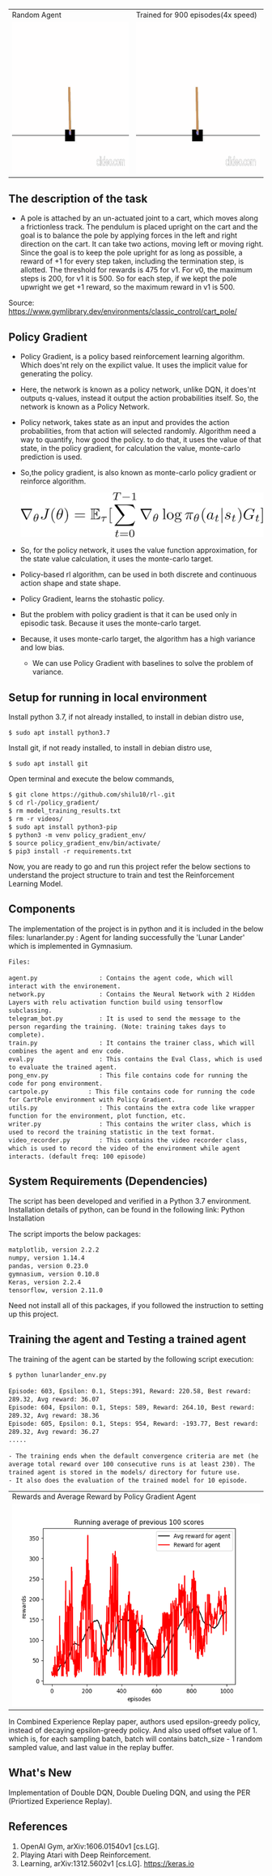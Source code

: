 
<table>
  <tr>
    <td>Random Agent</td>
     <td>Trained for 900 episodes(4x speed)</td>
  </tr>
  <tr>
    <td><img src="images/policy-gradient-reinforce-0-3ehV.gif" height="300" width="400"></td>
    <td><img src="images/policy-gradient-reinforce-200-5Q.gif" height="300px" width="400"></td>
  </tr>
 </table>

## The description of the task
 - A pole is attached by an un-actuated joint to a cart, which moves along a frictionless track. The pendulum is placed upright on the cart and the goal is to balance the pole by applying forces in the left and right direction on the cart. It can take two actions, moving left or moving right. Since the goal is to keep the pole upright for as long as possible, a reward of +1 for every step taken, including the termination step, is allotted. The threshold for rewards is 475 for v1. For v0, the maximum steps is 200, for v1 it is 500. So for each step, if we kept the pole upwright we get +1 reward, so the maximum reward in v1 is 500.

Source: https://www.gymlibrary.dev/environments/classic_control/cart_pole/

## Policy Gradient
- Policy Gradient, is a policy based reinforcement learning algorithm. Which does'nt rely on the expilict value. It uses the implicit value for generating the policy.
- Here, the network is known as a policy network, unlike DQN, it does'nt outputs q-values, instead it output the action probabilities itself. So, the network is known as a Policy Network.
- Policy network, takes state as an input and provides the action probabilities, from that action will selected randomly. Algorithm need a way to quantify, how good the policy. to do that, it uses the value of that state, in the policy gradient, for calculation the value, monte-carlo prediction is used.
- So,the policy gradient, is also known as monte-carlo policy gradient or reinforce algorithm.

    <img title="a title" alt="Alt text" src="images/policy_gradient_formula.png">

- So, for the policy network, it uses the value function approximation, for the state value calculation, it uses the monte-carlo target.
- Policy-based rl algorithm, can be used in both discrete and continuous action shape and state shape. 
- Policy Gradient, learns the stohastic policy.
- But the problem with policy gradient is that it can be used only in episodic task. Because it uses the monte-carlo target.
- Because, it uses monte-carlo target, the algorithm has a high variance and low bias.
    - We can use Policy Gradient with baselines to solve the problem of variance.


## Setup for running in local environment
Install python 3.7, if not already installed, to install in debian distro use,  

    $ sudo apt install python3.7
Install git, if not ready installed, to install in debian distro use,
    
    $ sudo apt install git 

Open terminal and execute the below commands, 

    $ git clone https://github.com/shilu10/rl-.git
    $ cd rl-/policy_gradient/ 
    $ rm model_training_results.txt
    $ rm -r videos/ 
    $ sudo apt install python3-pip 
    $ python3 -m venv policy_gradient_env/
    $ source policy_gradient_env/bin/activate/
    $ pip3 install -r requirements.txt 

Now, you are ready to go and run this project refer the below sections to understand the project structure to train and test the Reinforcement Learning Model.

## Components
The implementation of the project is in python and it is included in the below files:
    lunarlander.py : Agent for landing successfully the 'Lunar Lander' which is implemented in Gymnasium.

    Files:

    agent.py                 : Contains the agent code, which will interact with the environement.
    network.py               : Contains the Neural Network with 2 Hidden Layers with relu activation function build using tensorflow subclassing.
    telegram_bot.py          : It is used to send the message to the person regarding the training. (Note: training takes days to complete).
    train.py                 : It contains the trainer class, which will combines the agent and env code.
    eval.py                  : This contains the Eval Class, which is used to evaluate the trained agent.
    pong_env.py              : This file contains code for running the code for pong environment.
    cartpole.py           : This file contains code for running the code for CartPole environment with Policy Gradient.
    utils.py                 : This contains the extra code like wrapper function for the environment, plot function, etc.
    writer.py                : This contains the writer class, which is used to record the training statistic in the text format.
    video_recorder.py        : This contains the video recorder class, which is used to record the video of the environment while agent interacts. (default freq: 100 episode)


## System Requirements (Dependencies)
The script has been developed and verified in a Python 3.7 environment. Installation details of python, can be found in the following link: Python Installation

The script imports the below packages:

    matplotlib, version 2.2.2
    numpy, version 1.14.4
    pandas, version 0.23.0
    gymnasium, version 0.10.8
    Keras, version 2.2.4
    tensorflow, version 2.11.0
Need not install all of this packages, if you followed the instruction to setting up this project.


## Training the agent and Testing a trained agent
The training of the agent can be started by the following script execution:

    $ python lunarlander_env.py 

    Episode: 603, Epsilon: 0.1, Steps:391, Reward: 220.58, Best reward: 289.32, Avg reward: 36.07
    Episode: 604, Epsilon: 0.1, Steps: 589, Reward: 264.10, Best reward: 289.32, Avg reward: 38.36
    Episode: 605, Epsilon: 0.1, Steps: 954, Reward: -193.77, Best reward: 289.32, Avg reward: 36.27
    .....

    - The training ends when the default convergence criteria are met (he average total reward over 100 consecutive runs is at least 230). The trained agent is stored in the models/ directory for future use.
    - It also does the evaluation of the trained model for 10 episode.

<table>
  <tr>
     <td> Rewards and Average Reward by Policy Gradient Agent</td>
  </tr>
  <tr>
    <td><img src="plots/policy-gradient.png" height="400" width="600"></td>
  </tr>
 </table>

In Combined Experience Replay paper, authors used epsilon-greedy policy, instead of decaying epsilon-greedy policy. And also used offset value of 1. which is, for each sampling batch, batch will contains batch_size - 1 random sampled value, and last value in the replay buffer.

## What's New 
Implementation of Double DQN, Double Dueling DQN, and using the PER (Priortized Experience Replay).


## References
1. OpenAI Gym, arXiv:1606.01540v1 [cs.LG].
2. Playing Atari with Deep Reinforcement.
3. Learning, arXiv:1312.5602v1 [cs.LG].
https://keras.io